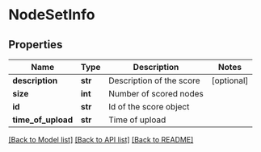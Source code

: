 # NodeSetInfo

## Properties
Name | Type | Description | Notes
------------ | ------------- | ------------- | -------------
**description** | **str** | Description of the score | [optional] 
**size** | **int** | Number of scored nodes | 
**id** | **str** | Id of the score object | 
**time_of_upload** | **str** | Time of upload | 

[[Back to Model list]](../README.md#documentation-for-models) [[Back to API list]](../README.md#documentation-for-api-endpoints) [[Back to README]](../README.md)


